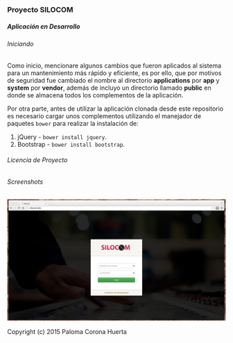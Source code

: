 ### Proyecto SILOCOM
##### Aplicación en Desarrollo

###### Iniciando
Como inicio, mencionare algunos cambios que fueron aplicados al sistema para un mantenimiento más rápido y eficiente, es por ello, que por motivos de seguridad fue cambiado el nombre al directorio **applications** por **app** y **system** por **vendor**, además de incluyo un directorio llamado **public** en donde se almacena todos los complementos de la aplicación.

Por otra parte, antes de utilizar la aplicación clonada desde este repositorio es necesario cargar unos complementos utilizando el manejador de paquetes `bower` para realizar la instalación de: 

1. jQuery - `bower install jquery`.
2. Bootstrap - `bower install bootstrap`.

###### Licencia de Proyecto


###### Screenshots
![Login Screen](/public/screenshots/loginscreen.tiff)

Copyright (c) 2015 Paloma Corona Huerta